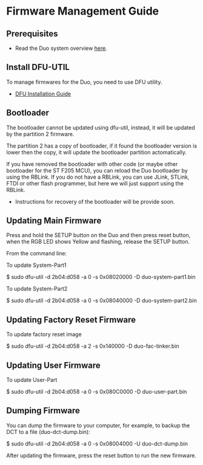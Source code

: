 # Firmware Management Guide


## Prerequisites

* Read the Duo system overview [here](../README.md).


## Install DFU-UTIL

To manage firmwares for the Duo, you need to use DFU utility.

* [DFU Installation Guide](../docs/dfu.md)


## Bootloader

The bootloader cannot be updated using dfu-util, instead, it will be updated by the partition 2 firmware.

The partition 2 has a copy of bootloader, if it found the bootloader version is lower then the copy, it will update the bootloader partition actomatically.

If you have removed the bootloader with other code (or maybe other bootloader for the ST F205 MCU), you can reload the Duo bootloader by using the RBLink. If you do not have a RBLink, you can use JLink, STLink, FTDI or other flash programmer, but here we will just support using the RBLink.

* Instructions for recovery of the bootloader will be provide soon.


## Updating Main Firmware

Press and hold the SETUP button on the Duo and then press reset button, when the RGB LED shows Yellow and flashing, release the SETUP button.

From the command line:

To update System-Part1

$ sudo dfu-util -d 2b04:d058 -a 0 -s 0x08020000 -D duo-system-part1.bin

To update System-Part2

$ sudo dfu-util -d 2b04:d058 -a 0 -s 0x08040000 -D duo-system-part2.bin


## Updating Factory Reset Firmware

To update factory reset image

$ sudo dfu-util -d 2b04:d058 -a 2 -s 0x140000 -D duo-fac-tinker.bin


## Updating User Firmware

To update User-Part

$ sudo dfu-util -d 2b04:d058 -a 0 -s 0x080C0000 -D duo-user-part.bin


## Dumping Firmware

You can dump the firmware to your computer, for example, to backup the DCT to a file (duo-dct-dump.bin):

$ sudo dfu-util -d 2b04:d058 -a 0 -s 0x08004000 -U duo-dct-dump.bin

After updating the firmware, press the reset button to run the new firmware.



